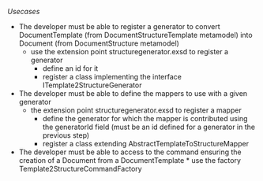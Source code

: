 *Usecases*

* The developer must be able to register a generator to convert DocumentTemplate (from DocumentStructureTemplate metamodel) into Document (from DocumentStructure metamodel)
    * use the extension point structuregenerator.exsd to register a generator
        * define an id for it
        * register a class implementing the interface ITemplate2StructureGenerator 
* The developer must be able to define the mappers to use with a given generator
     * the extension point structuregenerator.exsd to register a mapper
        * define the generator for which the mapper is contributed using the generatorId field (must be an id defined for a generator in the previous step)
        * register a class extending AbstractTemplateToStructureMapper
* The developer must be able to access to the command ensuring the creation of a Document from a DocumentTemplate
      * use the factory Template2StructureCommandFactory